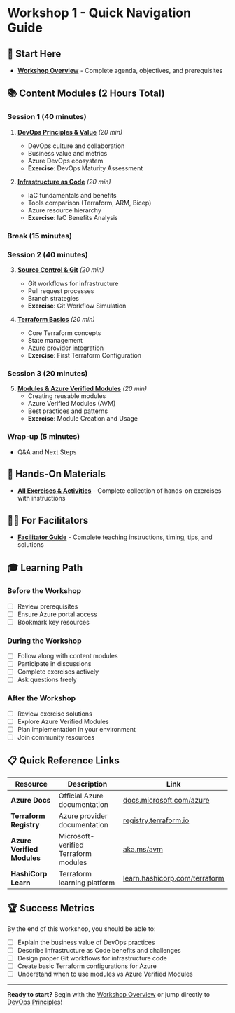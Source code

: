 # Workshop 1 - Quick Navigation Guide

## 🎯 Start Here
- **[Workshop Overview](./README.md)** - Complete agenda, objectives, and prerequisites

## 📚 Content Modules (2 Hours Total)

### Session 1 (40 minutes)
1. **[DevOps Principles & Value](./content/01-devops-principles.md)** *(20 min)*
   - DevOps culture and collaboration
   - Business value and metrics
   - Azure DevOps ecosystem
   - **Exercise**: DevOps Maturity Assessment

2. **[Infrastructure as Code](./content/02-infrastructure-as-code.md)** *(20 min)*
   - IaC fundamentals and benefits
   - Tools comparison (Terraform, ARM, Bicep)
   - Azure resource hierarchy
   - **Exercise**: IaC Benefits Analysis

### Break (15 minutes)

### Session 2 (40 minutes) 
3. **[Source Control & Git](./content/03-source-control-git.md)** *(20 min)*
   - Git workflows for infrastructure
   - Pull request processes
   - Branch strategies
   - **Exercise**: Git Workflow Simulation

4. **[Terraform Basics](./content/04-terraform-basics.md)** *(20 min)*
   - Core Terraform concepts
   - State management
   - Azure provider integration
   - **Exercise**: First Terraform Configuration

### Session 3 (20 minutes)
5. **[Modules & Azure Verified Modules](./content/05-terraform-modules-avm.md)** *(20 min)*
   - Creating reusable modules
   - Azure Verified Modules (AVM)
   - Best practices and patterns
   - **Exercise**: Module Creation and Usage

### Wrap-up (5 minutes)
- Q&A and Next Steps

## 🔧 Hands-On Materials
- **[All Exercises & Activities](./exercises/workshop-exercises.md)** - Complete collection of hands-on exercises with instructions

## 👨‍🏫 For Facilitators
- **[Facilitator Guide](./facilitator/facilitator-guide.md)** - Complete teaching instructions, timing, tips, and solutions

## 🎓 Learning Path

### Before the Workshop
- [ ] Review prerequisites
- [ ] Ensure Azure portal access
- [ ] Bookmark key resources

### During the Workshop
- [ ] Follow along with content modules
- [ ] Participate in discussions
- [ ] Complete exercises actively
- [ ] Ask questions freely

### After the Workshop
- [ ] Review exercise solutions
- [ ] Explore Azure Verified Modules
- [ ] Plan implementation in your environment
- [ ] Join community resources

## 📋 Quick Reference Links

| Resource | Description | Link |
|----------|-------------|------|
| **Azure Docs** | Official Azure documentation | [docs.microsoft.com/azure](https://docs.microsoft.com/azure/) |
| **Terraform Registry** | Azure provider documentation | [registry.terraform.io](https://registry.terraform.io/providers/hashicorp/azurerm/latest) |
| **Azure Verified Modules** | Microsoft-verified Terraform modules | [aka.ms/avm](https://aka.ms/avm) |
| **HashiCorp Learn** | Terraform learning platform | [learn.hashicorp.com/terraform](https://learn.hashicorp.com/terraform) |

## 🏆 Success Metrics
By the end of this workshop, you should be able to:
- [ ] Explain the business value of DevOps practices
- [ ] Describe Infrastructure as Code benefits and challenges  
- [ ] Design proper Git workflows for infrastructure code
- [ ] Create basic Terraform configurations for Azure
- [ ] Understand when to use modules vs Azure Verified Modules

---

**Ready to start?** Begin with the [Workshop Overview](./README.md) or jump directly to [DevOps Principles](./content/01-devops-principles.md)!
